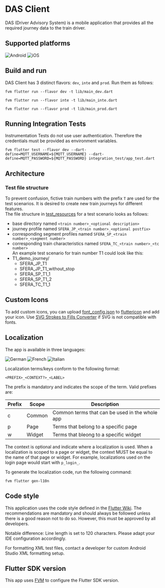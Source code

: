 # DAS Client

DAS (Driver Advisory System) is a mobile application that provides all the required journey data to
the train driver.

## Supported platforms

<div id="supported_platforms">
  <img src="https://img.shields.io/badge/Android-3DDC84?style=for-the-badge&logo=android&logoColor=white" alt="Android"/>
  <img src="https://img.shields.io/badge/iOS-000000?style=for-the-badge&logo=apple&logoColor=white" alt="iOS">
</div>

## Build and run

DAS Client has 3 distinct flavors: `dev`, `inte` and `prod`. Run them as follows:

```shell
fvm flutter run --flavor dev -t lib/main_dev.dart
```

```shell
fvm flutter run --flavor inte -t lib/main_inte.dart
```

```shell
fvm flutter run --flavor prod -t lib/main_prod.dart
```

## Running Integration Tests

Instrumentation Tests do not use user authentication. Therefore the credentials must be provided as
environment variables.

```shell
fvm flutter test --flavor dev --dart-define=MQTT_USERNAME=${MQTT_USERNAME} --dart-define=MQTT_PASSWORD=${MQTT_PASSWORD} integration_test/app_test.dart
```

## Architecture

### Test file structure

To prevent confusion, fictive train numbers with the prefix `T` are used for the test scenarios. It
is desired to create new train journeys for different features.  
The file structure in [test_resources](test_resources) for a test scenario looks as follows:

* base directory named `<train number>_<optional description>`
* journey profile named `SFERA_JP_<train number>_<optional postfix>`
* corresponding segment profiles named `SFERA_SP_<train number>_<segment number>`
* corresponding train characteristics named `SFERA_TC_<train number>_<tc number>`  
  An example test scenario for train number T1 could look like this:
* T1_demo_journey/
    * SFERA_JP_T1
    * SFERA_JP_T1_without_stop
    * SFERA_SP_T1_1
    * SFERA_SP_T1_2
    * SFERA_TC_T1_1
      <a name="localization"></a>

## Custom Icons

To add custom icons, you can upload [font_config.json](font_config.json) to [fluttericon][3] and add
your icon. Use [SVG Strokes to Fills Converter][4] if SVG is not compatible with fonts.

## Localization

The app is available in three languages:

<div id="supported_languages">
  <img src="https://img.shields.io/badge/default-%F0%9F%87%A9%F0%9F%87%AA_german_(de)-999999?style=for-the-badge" alt="German"/>
  <img src="https://img.shields.io/badge/%F0%9F%87%AB%F0%9F%87%B7_french_(fr)-999999?style=for-the-badge" alt="French"/>
  <img src="https://img.shields.io/badge/%F0%9F%87%AE%F0%9F%87%B9_italian_(it)-999999?style=for-the-badge" alt="Italian"/>
</div>

Localization terms/keys conform to the following format:

```
<PREFIX>_<CONTEXT?>_<LABEL>
```

The prefix is mandatory and indicates the scope of the term. Valid prefixes are:

| Prefix | Scope  | Description                                    |
|--------|--------|------------------------------------------------|
| c      | Common | Common terms that can be used in the whole app |
| p      | Page   | Terms that belong to a specific page           |
| w      | Widget | Terms that bleong to a specific widget         |

The context is optional and indicate where a localization is used. When a localization is scoped to
a page or widget, the context MUST be equal to the name of that page or widget.
For example, localizations used on the login page would start with `p_login_`.

To generate the localization code, run the following command:

```shell
fvm flutter gen-l10n
```

## Code style

This application uses the code style defined in the [Flutter Wiki][2]. The
recommendations are mandatory and should always be followed unless there is a
good reason not to do so. However, this must be approved by all developers.

Notable difference: Line length is set to 120 characters. Please adapt your IDE configuration
accordingly.

For formatting XML test files, contact a developer for custom Android Studio XML formatting setup.

## Flutter SDK version

This app uses [FVM][1] to configure the Flutter SDK version.

[1]:https://fvm.app/

[2]:https://github.com/flutter/flutter/blob/master/docs/contributing/Style-guide-for-Flutter-repo.md

[3]:https://www.fluttericon.com/

[4]:https://iconly.io/tools/svg-convert-stroke-to-fill